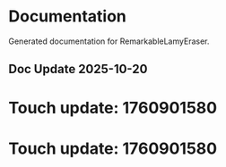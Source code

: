 # Documentation

Generated documentation for RemarkableLamyEraser.

## Doc Update 2025-10-20

# Touch update: 1760901580

# Touch update: 1760901580

